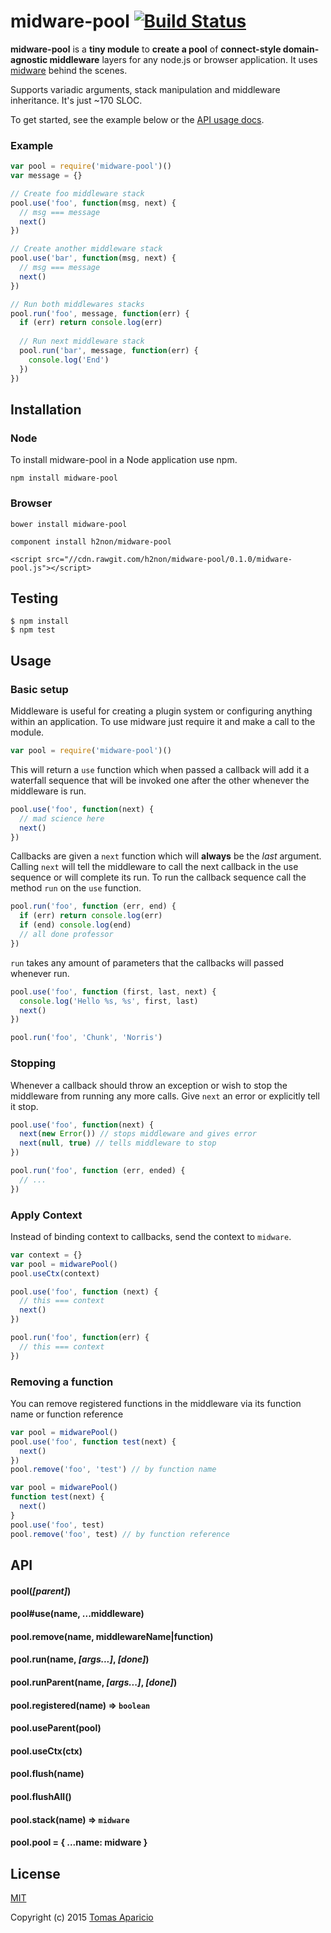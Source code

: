 # midware-pool [![Build Status](https://travis-ci.org/h2non/midware-pool.svg?branch=master)](https://travis-ci.org/h2non/midware-pool)

**midware-pool** is a **tiny module** to **create a pool** of **connect-style domain-agnostic middleware** layers for any node.js or browser application. It uses [midware](https://github.com/h2non/midware) behind the scenes.

Supports variadic arguments, stack manipulation and middleware inheritance. It's just ~170 SLOC.

To get started, see the example below or the [API usage docs](#usage).

### Example

```js
var pool = require('midware-pool')()
var message = {}

// Create foo middleware stack
pool.use('foo', function(msg, next) {
  // msg === message
  next()
})

// Create another middleware stack
pool.use('bar', function(msg, next) {
  // msg === message
  next()
})

// Run both middlewares stacks
pool.run('foo', message, function(err) {
  if (err) return console.log(err)
  
  // Run next middleware stack
  pool.run('bar', message, function(err) {
    console.log('End')
  })
})
```

## Installation

### Node

To install midware-pool in a Node application use npm.

```
npm install midware-pool
```

### Browser

```
bower install midware-pool
```

```
component install h2non/midware-pool
```

```
<script src="//cdn.rawgit.com/h2non/midware-pool/0.1.0/midware-pool.js"></script>
```

## Testing

```
$ npm install
$ npm test
```

## Usage

### Basic setup

Middleware is useful for creating a plugin system or configuring anything within an application. 
To use midware just require it and make a call to the module.

```js
var pool = require('midware-pool')()
```

This will return a `use` function which when passed a callback will add it a waterfall sequence that will be invoked one after the other whenever the middleware is run.

```js
pool.use('foo', function(next) {
  // mad science here
  next()
})
```

Callbacks are given a `next` function which will **always** be the *last* argument. Calling `next` will tell the middleware to call the next callback in the use sequence or will complete its run. To run the callback sequence call the method `run` on the `use` function.

```js
pool.run('foo', function (err, end) {
  if (err) return console.log(err)
  if (end) console.log(end)
  // all done professor
})
```

`run` takes any amount of parameters that the callbacks will passed whenever run.

```js
pool.use('foo', function (first, last, next) {
  console.log('Hello %s, %s', first, last)
  next()
})

pool.run('foo', 'Chunk', 'Norris')
```

### Stopping

Whenever a callback should throw an exception or wish to stop the middleware from running any more calls. Give `next` an error or explicitly tell it stop.

```js
pool.use('foo', function(next) {
  next(new Error()) // stops middleware and gives error
  next(null, true) // tells middleware to stop
})

pool.run('foo', function (err, ended) {
  // ...
})
```

### Apply Context

Instead of binding context to callbacks, send the context to `midware`.

```js
var context = {}
var pool = midwarePool()
pool.useCtx(context)

pool.use('foo', function (next) {
  // this === context
  next()
})

pool.run('foo', function(err) {
  // this === context
})
```

### Removing a function

You can remove registered functions in the middleware via its function name or function reference

```js
var pool = midwarePool()
pool.use('foo', function test(next) {
  next()
})
pool.remove('foo', 'test') // by function name
```

```js
var pool = midwarePool()
function test(next) {
  next()
}
pool.use('foo', test)
pool.remove('foo', test) // by function reference
```

## API

#### pool(*[parent]*)
#### pool#use(name, ...middleware)
#### pool.remove(name, middlewareName|function)
#### pool.run(name, *[args...]*, *[done]*)
#### pool.runParent(name, *[args...]*, *[done]*)
#### pool.registered(name) => `boolean`
#### pool.useParent(pool)
#### pool.useCtx(ctx)
#### pool.flush(name)
#### pool.flushAll()
#### pool.stack(name) => `midware`
#### pool.pool = { ...name: midware }

## License

[MIT](LICENSE)

Copyright (c) 2015 [Tomas Aparicio](https://github.com/h2non)
